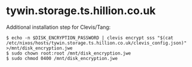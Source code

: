 # tywin.storage.ts.hillion.co.uk

Additional installation step for Clevis/Tang:

    $ echo -n $DISK_ENCRYPTION_PASSWORD | clevis encrypt sss "$(cat /etc/nixos/hosts/tywin.storage.ts.hillion.co.uk/clevis_config.json)" >/mnt/disk_encryption.jwe
    $ sudo chown root:root /mnt/disk_encryption.jwe
    $ sudo chmod 0400 /mnt/disk_encryption.jwe
